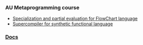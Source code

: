### AU Metaprogramming course

* [Specialization and partial evaluation for FlowChart language](/mix)
* [Supercompiler for synthetic functional language](/super)

### [Docs](/mans)